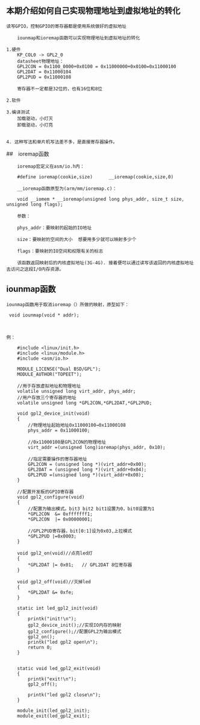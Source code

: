 
## 本期介绍如何自己实现物理地址到虚拟地址的转化

	读写GPIO，控制GPIO的寄存器都是使用系统做好的虚拟地址
	
		iounmap和ioremap函数可以实现物理地址到虚拟地址的转化
	
	1.硬件
		KP_COL0 -> GPL2_0
		datasheet物理地址：
		GPL2CON = 0x1100_0000+0x0100 = 0x11000000+0x0100=0x11000100
		GPL2DAT = 0x11000104
		GPL2PUD = 0x11000108

		寄存器不一定都是32位的，也有16位和8位
		
	2.软件
	
	3.编译测试
		加载驱动，小灯灭
		卸载驱动，小灯亮


	4. 这种写法和单片机写法差不多，是直接寄存器操作。


##　ioremap函数

     	ioremap宏定义在asm/io.h内：

		#define ioremap(cookie,size)      __ioremap(cookie,size,0)
		
		__ioremap函数原型为(arm/mm/ioremap.c)：
		
		void __iomem * __ioremap(unsigned long phys_addr, size_t size, unsigned long flags);
		
		参数：
		
		phys_addr：要映射的起始的IO地址
		
		size：要映射的空间的大小	想要用多少就可以映射多少个
		
		flags：要映射的IO空间和权限有关的标志
		
		该函数返回映射后的内核虚拟地址(3G-4G). 接着便可以通过读写该返回的内核虚拟地址去访问之这段I/O内存资源。


## iounmap函数

    iounmap函数用于取消ioremap（）所做的映射，原型如下：

     void iounmap(void * addr);



	例：
		
		#include <linux/init.h>
		#include <linux/module.h>
		#include <asm/io.h>
		
		MODULE_LICENSE("Dual BSD/GPL");
		MODULE_AUTHOR("TOPEET");
		
		//用于存放虚拟地址和物理地址
		volatile unsigned long virt_addr, phys_addr;
		//用户存放三个寄存器的地址
		volatile unsigned long *GPL2CON,*GPL2DAT,*GPL2PUD;
		
		void gpl2_device_init(void)
		{
			//物理地址起始地址0x11000100→0x11000108
			phys_addr = 0x11000100;
		    
			//0x11000100是GPL2CON的物理地址
			virt_addr =(unsigned long)ioremap(phys_addr, 0x10);
		    
			//指定需要操作的寄存器地址
			GPL2CON = (unsigned long *)(virt_addr+0x00);
			GPL2DAT = (unsigned long *)(virt_addr+0x04);
			GPL2PUD	=(unsigned long *)(virt_addr+0x08);
		}
		
		//配置开发板的GPIO寄存器
		void gpl2_configure(void)
		{
			//配置为输出模式。bit3 bit2 bit1设置为0，bit0设置为1
			*GPL2CON  &= 0xfffffff1;
			*GPL2CON  |= 0x00000001;
		    
			//GPL2PUD寄存器，bit[0:1]设为0x03,上拉模式
			*GPL2PUD |=0x0003;
		}
		
		void gpl2_on(void)//点亮led灯
		{
			*GPL2DAT |= 0x01;   // GPL2DAT 8位寄存器
		}
		
		void gpl2_off(void)//灭掉led
		{
			*GPL2DAT &= 0xfe;
		}
		
		static int led_gpl2_init(void)
		{
			printk("init!\n");
			gpl2_device_init();//实现IO内存的映射
			gpl2_configure();//配置GPL2为输出模式
			gpl2_on();
			printk("led gpl2 open\n");
			return 0;
		}
		
		
		static void led_gpl2_exit(void)
		{
			printk("exit!\n");
			gpl2_off();
			
			printk("led gpl2 close\n");
		}
		
		module_init(led_gpl2_init);
		module_exit(led_gpl2_exit);


















